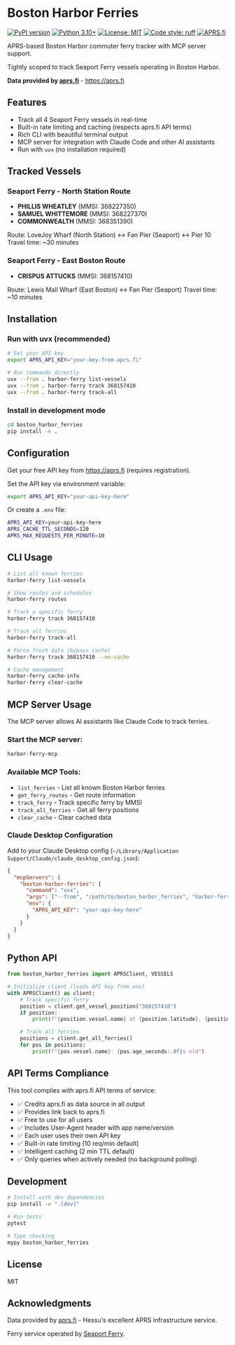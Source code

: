 # Boston Harbor Ferries

[![PyPI version](https://img.shields.io/pypi/v/boston-harbor-ferries.svg)](https://pypi.org/project/boston-harbor-ferries/)
[![Python 3.10+](https://img.shields.io/badge/python-3.10+-blue.svg)](https://www.python.org/downloads/)
[![License: MIT](https://img.shields.io/badge/License-MIT-yellow.svg)](https://opensource.org/licenses/MIT)
[![Code style: ruff](https://img.shields.io/badge/code%20style-ruff-000000.svg)](https://github.com/astral-sh/ruff)
[![APRS.fi](https://img.shields.io/badge/data-APRS.fi-green.svg)](https://aprs.fi)

APRS-based Boston Harbor commuter ferry tracker with MCP server support.

Tightly scoped to track Seaport Ferry vessels operating in Boston Harbor.

**Data provided by [aprs.fi](https://aprs.fi)** - https://aprs.fi

## Features

- Track all 4 Seaport Ferry vessels in real-time
- Built-in rate limiting and caching (respects aprs.fi API terms)
- Rich CLI with beautiful terminal output
- MCP server for integration with Claude Code and other AI assistants
- Run with `uvx` (no installation required)

## Tracked Vessels

### Seaport Ferry - North Station Route
- **PHILLIS WHEATLEY** (MMSI: 368227350)
- **SAMUEL WHITTEMORE** (MMSI: 368227370)
- **COMMONWEALTH** (MMSI: 368351390)

Route: LoveJoy Wharf (North Station) ↔ Fan Pier (Seaport) ↔ Pier 10
Travel time: ~30 minutes

### Seaport Ferry - East Boston Route
- **CRISPUS ATTUCKS** (MMSI: 368157410)

Route: Lewis Mall Wharf (East Boston) ↔ Fan Pier (Seaport)
Travel time: ~10 minutes

## Installation

### Run with uvx (recommended)

```bash
# Set your API key
export APRS_API_KEY="your-key-from-aprs.fi"

# Run commands directly
uvx --from . harbor-ferry list-vessels
uvx --from . harbor-ferry track 368157410
uvx --from . harbor-ferry track-all
```

### Install in development mode

```bash
cd boston_harbor_ferries
pip install -e .
```

## Configuration

Get your free API key from https://aprs.fi (requires registration).

Set the API key via environment variable:

```bash
export APRS_API_KEY="your-api-key-here"
```

Or create a `.env` file:

```bash
APRS_API_KEY=your-api-key-here
APRS_CACHE_TTL_SECONDS=120
APRS_MAX_REQUESTS_PER_MINUTE=10
```

## CLI Usage

```bash
# List all known ferries
harbor-ferry list-vessels

# Show routes and schedules
harbor-ferry routes

# Track a specific ferry
harbor-ferry track 368157410

# Track all ferries
harbor-ferry track-all

# Force fresh data (bypass cache)
harbor-ferry track 368157410 --no-cache

# Cache management
harbor-ferry cache-info
harbor-ferry clear-cache
```

## MCP Server Usage

The MCP server allows AI assistants like Claude Code to track ferries.

### Start the MCP server:

```bash
harbor-ferry-mcp
```

### Available MCP Tools:

- `list_ferries` - List all known Boston Harbor ferries
- `get_ferry_routes` - Get route information
- `track_ferry` - Track specific ferry by MMSI
- `track_all_ferries` - Get all ferry positions
- `clear_cache` - Clear cached data

### Claude Desktop Configuration

Add to your Claude Desktop config (`~/Library/Application Support/Claude/claude_desktop_config.json`):

```json
{
  "mcpServers": {
    "boston-harbor-ferries": {
      "command": "uvx",
      "args": ["--from", "/path/to/boston_harbor_ferries", "harbor-ferry-mcp"],
      "env": {
        "APRS_API_KEY": "your-api-key-here"
      }
    }
  }
}
```

## Python API

```python
from boston_harbor_ferries import APRSClient, VESSELS

# Initialize client (loads API key from env)
with APRSClient() as client:
    # Track specific ferry
    position = client.get_vessel_position("368157410")
    if position:
        print(f"{position.vessel.name} at {position.latitude}, {position.longitude}")

    # Track all ferries
    positions = client.get_all_ferries()
    for pos in positions:
        print(f"{pos.vessel.name}: {pos.age_seconds:.0f}s old")
```

## API Terms Compliance

This tool complies with aprs.fi API terms of service:

- ✅ Credits aprs.fi as data source in all output
- ✅ Provides link back to aprs.fi
- ✅ Free to use for all users
- ✅ Includes User-Agent header with app name/version
- ✅ Each user uses their own API key
- ✅ Built-in rate limiting (10 req/min default)
- ✅ Intelligent caching (2 min TTL default)
- ✅ Only queries when actively needed (no background polling)

## Development

```bash
# Install with dev dependencies
pip install -e ".[dev]"

# Run tests
pytest

# Type checking
mypy boston_harbor_ferries
```

## License

MIT

## Acknowledgments

Data provided by [aprs.fi](https://aprs.fi) - Hessu's excellent APRS infrastructure service.

Ferry service operated by [Seaport Ferry](https://seaportferry.com).
